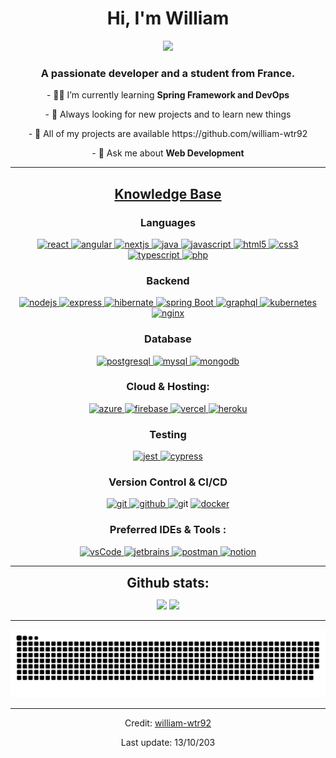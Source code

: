 <div>
  <h1 align="center">Hi, I'm William</h1>
   <div align="center">
     <img width="30px" src="https://raw.githubusercontent.com/iampavangandhi/iampavangandhi/master/gifs/Hi.gif">
   </div>
</div>
<h3 align="center">A passionate developer and a student from France.</h3>

<div align="center">
  <p>- 👨‍💻 I’m currently learning <strong>Spring Framework and DevOps</strong></p> 
  <p>- 🤝 Always looking for new projects and to learn new things</p>
  <p>- 📝 All of my projects are available https://github.com/william-wtr92</p>
  <p>- 💬 Ask me about <strong>Web Development</strong> </p> 
</div>

---

<h2 align="center"><u><b>Knowledge Base</b></u></h2>

<h3 align="center">Languages</h3>
<p align="center">
   <a href="https://fr.legacy.reactjs.org/docs/getting-started.html" target="_blank"> 
    <img src="https://img.shields.io/badge/react-629EFB.svg?style=for-the-badge&logo=react&logoColor=white"
      alt="react"/>
  </a>
  <a href="https://angular.io/docs" target="_blank"> 
    <img src="https://img.shields.io/badge/angular-EF0E0B.svg?style=for-the-badge&logo=angular&logoColor=white"
      alt="angular"/>
  </a>
  <a href="https://nextjs.org/docs" target="_blank"> 
    <img src="https://img.shields.io/badge/Nextjs-000306.svg?style=for-the-badge&logo=next_js&logoColor=white"
      alt="nextjs"/>
  </a>
  <a href="https://www.java.com" target="_blank"> 
    <img src="https://img.shields.io/badge/Java-007396.svg?style=for-the-badge&logo=java&logoColor=white" 
      alt="java"/> 
  </a>
  <a href="https://developer.mozilla.org/en-US/docs/Web/JavaScript" target="_blank"> 
    <img src="https://img.shields.io/badge/Javascript-F7DF1E.svg?style=for-the-badge&logo=javascript&logoColor=black"
      alt="javascript"/> 
  </a>
  <a href="https://www.w3.org/html/" target="_blank"> 
    <img src="https://img.shields.io/badge/html-E34F26.svg?style=for-the-badge&logo=html5&logoColor=white"
      alt="html5"/> 
  </a>
  <a href="https://www.w3schools.com/css/" target="_blank">
    <img src="https://img.shields.io/badge/css-1572B6.svg?style=for-the-badge&logo=css3&logoColor=white"
      alt="css3"/>
  </a>
  <a href="https://www.typescriptlang.org/" target="_blank"> 
    <img src="https://img.shields.io/badge/typescript-3178C6.svg?style=for-the-badge&logo=typescript&logoColor=white"
      alt="typescript"/>
  </a>
    <a href="https://www.php.net/docs.php" target="_blank"> 
    <img src="https://img.shields.io/badge/php-2860E1.svg?style=for-the-badge&logo=php&logoColor=white"
      alt="php"/>
  </a>
</p>


<h3 align="center">Backend</h3>
<p align="center">
  <a href="https://nodejs.org" target="_blank"> 
    <img src="https://img.shields.io/badge/node.js-339933.svg?style=for-the-badge&logo=nodedotjs&logoColor=white"
      alt="nodejs"/> 
  </a>
  <a href="https://expressjs.com" target="_blank">
    <img src="https://img.shields.io/badge/express-000000.svg?style=for-the-badge&logo=express&logoColor=white"
      alt="express" />
  <a href="https://hibernate.org/" target="_blank"> 
    <img src="https://img.shields.io/badge/hibernate-59666C.svg?style=for-the-badge&logo=hibernate&logoColor=white" alt="hibernate " /> 
  </a>
  <a href="https://spring.io/" target="_blank"> 
    <img src="https://img.shields.io/badge/spring%20boot-6DB33F.svg?style=for-the-badge&logo=springboot&logoColor=white" alt="spring Boot" /> 
  </a>
  <a href="https://graphql.org" target="_blank">
    <img src="https://img.shields.io/badge/graphql-E10098.svg?style=for-the-badge&logo=graphql&logoColor=white" alt="graphql" />
  </a>
  <a href="https://kubernetes.io" target="_blank"> 
    <img src="https://img.shields.io/badge/kubernetes-326CE5.svg?style=for-the-badge&logo=kubernetes&logoColor=white" alt="kubernetes"/>
  </a>
  <a href="https://www.nginx.com" target="_blank"> 
    <img src="https://img.shields.io/badge/nginx-009639.svg?style=for-the-badge&logo=nginx&logoColor=white" 
      alt="nginx"/> 
  </a> 
</p>

<h3 align="center">Database</h3>
<p align="center">
  <a href="https://www.postgresql.org" target="_blank"> 
    <img src="https://img.shields.io/badge/postgreSQL-4169E1.svg?style=for-the-badge&logo=postgresql&logoColor=white"
      alt="postgresql"/> 
  </a>
  <a href="https://www.mysql.com/fr/" target="_blank"> 
    <img src="https://img.shields.io/badge/mysql-2E94F9.svg?style=for-the-badge&logo=mysql&logoColor=white"
      alt="mysql"/>
  </a>
  <a href="https://www.mongodb.com/" target="_blank"> 
    <img src="https://img.shields.io/badge/mongodb-47A248.svg?style=for-the-badge&logo=mongodb&logoColor=white"
      alt="mongodb"/> 
  </a> 
</p>

<h3 align="center">Cloud & Hosting:</h3>
<p align="center">
  <a href="https://azure.microsoft.com/en-in/" target="_blank">
    <img  src="https://img.shields.io/badge/Azure-0078D4?style=for-the-badge&logo=microsoftazure&logoColor=white" alt="azure"/> 
  </a>
  <a href="https://firebase.google.com/" target="_blank">
    <img src="https://img.shields.io/badge/firebase-FFCA28.svg?style=for-the-badge&logo=firebase&logoColor=black" alt="firebase"/>
  </a>
  <a href="https://vercel.com/" target="_blank">
    <img src="https://img.shields.io/badge/vercel-000203.svg?style=for-the-badge&logo=vercel&logoColor=white" alt="vercel"/>
  </a>
  <a href="https://heroku.com" target="_blank"> 
    <img src="https://img.shields.io/badge/heroku-430098.svg?style=for-the-badge&logo=heroku&logoColor=white"
      alt="heroku"/> 
  </a> 
</p>

<h3 align="center">Testing</h3>
<p align="center"> 
  <a href="https://jestjs.io/fr/" target="_blank"> 
    <img src="https://img.shields.io/badge/jest-E13628.svg?style=for-the-badge&logo=jest&logoColor=white"
      alt="jest" /> 
  </a> 
  <a href="https://www.cypress.io/" target="_blank"> 
    <img src="https://img.shields.io/badge/cypress-000203.svg?style=for-the-badge&logo=cypress&logoColor=white" alt="cypress" /> 
  </a> 
</p>

<h3 align="center">Version Control & CI/CD</h3>
<p align="center">
  <a href="https://git-scm.com/" target="_blank">
    <img src="https://img.shields.io/badge/git-F05032.svg?style=for-the-badge&logo=git&logoColor=white"
      alt="git"/>
  </a>
  <a href="https://github.com/william-wtr92" target="_blank">
    <img src="https://img.shields.io/badge/github-181717.svg?style=for-the-badge&logo=github&logoColor=white" alt="github" />
  </a>
  <a>
    <img src="https://img.shields.io/badge/gitlab-181717.svg?style=for-the-badge&logo=gitlab&logoColor=white"
      alt="git"/>
  </a>
    <a href="https://www.docker.com/" target="_blank">
    <img src="https://img.shields.io/badge/docker-2496ED.svg?style=for-the-badge&logo=docker&logoColor=white"
      alt="docker"/>
  </a>
<!--   <a href="https://www.jenkins.io" target="_blank"> 
    <img src="https://img.shields.io/badge/jenkins-D24939.svg?style=for-the-badge&logo=jenkins&logoColor=white" alt="jenkins"/> 
  </a> -->
</p>

<h3 align="center">Preferred IDEs  & Tools :</h3>
<p align="center"> 
  
  <a href="https://code.visualstudio.com/" target="_blank">
    <img src="https://img.shields.io/badge/vscode-007ACC.svg?style=for-the-badge&logo=visualstudiocode&logoColor=white" alt="vsCode"/> 
  </a>
  <a href="https://www.jetbrains.com/" target="_blank">
    <img src="https://img.shields.io/badge/jetbrains%20IDE-000000.svg?style=for-the-badge&logo=jetbrains&logoColor=white" alt="jetbrains" />
  </a>
  <a href="https://postman.com" target="_blank"> 
    <img src="https://img.shields.io/badge/postman-FF6C37.svg?style=for-the-badge&logo=postman&logoColor=white" alt="postman"/>
  </a>
  <a href="https://www.notion.so/fr-fr" target="_blank">
    <img src="https://img.shields.io/badge/Notion-%23000000.svg?style=for-the-badge&logo=notion&logoColor=white"
      alt="notion"/>
  </a>
<!--   <a href="https://ubuntu.com/" target="_blank"> 
    <img src="https://img.shields.io/badge/ubuntu-E95420.svg?style=for-the-badge&logo=ubuntu&logoColor=white" alt="ubuntu"/>
  </a> -->
</p>

----

<div align="center">
<h2 align="center" style="margin: 5px 10px;">Github stats:</h2> 

[![](https://github-readme-stats.vercel.app/api?username=william-wtr92&show_icons=true&theme=tokyonight&hide_border=true&locale=en)](https://github.com/william-wtr92)
[![](https://github-readme-streak-stats.herokuapp.com/?user=william-wtr92&theme=material-palenight)](https://github.com/william-wtr92)
</div>

----

<p align="center">
  <img  src="https://raw.githubusercontent.com/Elanza-48/Elanza-48/main/resources/img/github-contribution-grid-snake.svg"
    alt="example" />
</p>

------

<div align="center">
  <p>
    Credit: 
    <a href="https://github.com/william-wtr92">william-wtr92</a>
  </p>
  <p>
    Last update: 13/10/203
  </p>
</div>
